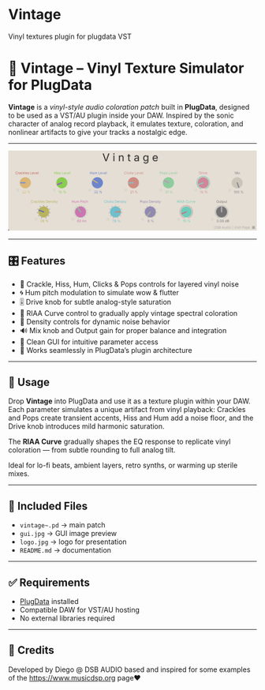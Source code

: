 # Vintage
Vinyl textures plugin for plugdata VST

# 📼 Vintage – Vinyl Texture Simulator for PlugData

**Vintage** is a *vinyl-style audio coloration patch* built in **PlugData**, designed to be used as a VST/AU plugin inside your DAW. Inspired by the sonic character of analog record playback, it emulates texture, coloration, and nonlinear artifacts to give your tracks a nostalgic edge.

---

![Vintage GUI](gui.jpg)

---

## 🎛️ Features

- 📼 Crackle, Hiss, Hum, Clicks & Pops controls for layered vinyl noise
- 🌀 Hum pitch modulation to simulate wow & flutter
- 🎚️ Drive knob for subtle analog-style saturation
- 📏 RIAA Curve control to gradually apply vintage spectral coloration
- 🔁 Density controls for dynamic noise behavior
- 🔊 Mix knob and Output gain for proper balance and integration
- 🧩 Clean GUI for intuitive parameter access
- 💾 Works seamlessly in PlugData’s plugin architecture

---

## 🧰 Usage

Drop **Vintage** into PlugData and use it as a texture plugin within your DAW.  
Each parameter simulates a unique artifact from vinyl playback: Crackles and Pops create transient accents, Hiss and Hum add a noise floor, and the Drive knob introduces mild harmonic saturation.

The **RIAA Curve** gradually shapes the EQ response to replicate vinyl coloration — from subtle rounding to full analog tilt.

Ideal for lo-fi beats, ambient layers, retro synths, or warming up sterile mixes.

---

## 📁 Included Files

- `vintage~.pd` → main patch  
- `gui.jpg` → GUI image preview  
- `logo.jpg` → logo for presentation  
- `README.md` → documentation  

---

## ✅ Requirements

- [PlugData](https://plugdata.org/) installed  
- Compatible DAW for VST/AU hosting  
- No external libraries required

---

## 👤 Credits

Developed by Diego @ DSB AUDIO based and inspired for some examples of the https://www.musicdsp.org page❤️
